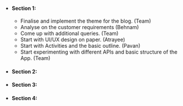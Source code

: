 * #### **Section 1:**
  * Finalise and implement the theme for the blog. (Team)
  * Analyse on the customer requirements (Behnam)
  * Come up with additional queries. (Team)
  * Start with UI/UX design on paper. (Atrayee)
  * Start with Activities and the basic outline. (Pavan)
  * Start experimenting with different APIs and basic structure of the App. (Team)

* #### **Section 2:**
* #### **Section 3:**
* #### **Section 4:**
